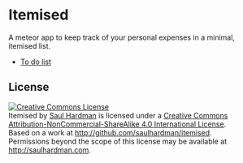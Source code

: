 # Itemised

A meteor app to keep track of your personal expenses in a minimal, itemised list.

- [To do list](https://gist.github.com/saulhardman/c318b110c12536350055)

## License

<a rel="license" href="http://creativecommons.org/licenses/by-nc-sa/4.0/"><img alt="Creative Commons License" style="border-width:0" src="https://i.creativecommons.org/l/by-nc-sa/4.0/88x31.png" /></a><br /><span xmlns:dct="http://purl.org/dc/terms/" href="http://purl.org/dc/dcmitype/InteractiveResource" property="dct:title" rel="dct:type">Itemised</span> by <a xmlns:cc="http://creativecommons.org/ns#" href="http://saulhardman.com" property="cc:attributionName" rel="cc:attributionURL">Saul Hardman</a> is licensed under a <a rel="license" href="http://creativecommons.org/licenses/by-nc-sa/4.0/">Creative Commons Attribution-NonCommercial-ShareAlike 4.0 International License</a>.<br />Based on a work at <a xmlns:dct="http://purl.org/dc/terms/" href="http://github.com/saulhardman/itemised" rel="dct:source">http://github.com/saulhardman/itemised</a>.<br />Permissions beyond the scope of this license may be available at <a xmlns:cc="http://creativecommons.org/ns#" href="http://saulhardman.com" rel="cc:morePermissions">http://saulhardman.com</a>.
